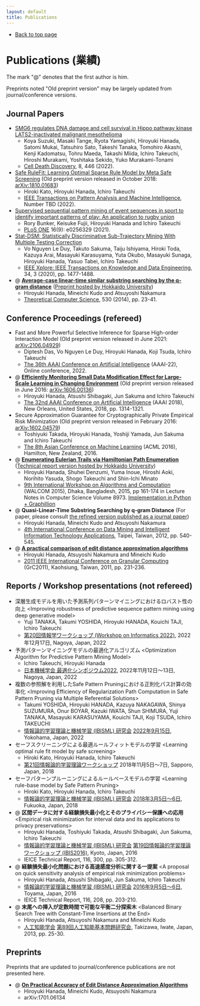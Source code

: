```yaml
---
layout: default
title: Publications
---
```


-   [Back to top page](../)

# Publications (業績)

The mark &quot;@&quot; denotes that the first author is him.

Preprints noted &quot;Old preprint version&quot; may be largely updated from journal/conference versions.

## Journal Papers

-   [SMG6 regulates DNA damage and cell survival in Hippo pathway kinase LATS2-inactivated malignant mesothelioma](https://www.nature.com/articles/s41420-022-01232-w)
    -   Koya Suzuki, Masaki Tange, Ryota Yamagishi, Hiroyuki Hanada, Satomi Mukai, Tatsuhiro Sato, Takeshi Tanaka, Tomohiro Akashi, Kenji Kadomatsu, Tohru Maeda, Takashi Miida, Ichiro Takeuchi, Hiroshi Murakami, Yoshitaka Sekido, Yuko Murakami-Tonami
    -   [Cell Death Discovery](https://www.nature.com/cddiscovery/), 8, 446 (2022).
-   [Safe RuleFit: Learning Optimal Sparse Rule Model by Meta Safe Screening](https://ieeexplore.ieee.org/document/9762967) (Old preprint version released in October 2018: [arXiv:1810.01683](https://arxiv.org/abs/1810.01683))
    -   Hiroki Kato, Hiroyuki Hanada, Ichiro Takeuchi
    -   [IEEE Transactions on Pattern Analysis and Machine Intelligence](https://ieeexplore.ieee.org/xpl/RecentIssue.jsp?punumber=34), Number TBD (2022).
-   [Supervised sequential pattern mining of event sequences in sport to identify important patterns of play: An application to rugby union](https://journals.plos.org/plosone/article?id=10.1371/journal.pone.0256329)
    -   Rory Bunker, Keisuke Fujii, Hiroyuki Hanada and Ichiro Takeuchi
    -   [PLoS ONE](https://journals.plos.org/plosone/) 16(9): e0256329 (2021).
-   [Stat-DSM: Statistically Discriminative Sub-Trajectory Mining With Multiple Testing Correction](https://ieeexplore.ieee.org/document/9093199)
    -   Vo Nguyen Le Duy, Takuto Sakuma, Taiju Ishiyama, Hiroki Toda, Kazuya Arai, Masayuki Karasuyama, Yuta Okubo, Masayuki Sunaga, Hiroyuki Hanada, Yasuo Tabei, Ichiro Takeuchi
    -   [IEEE Xplore: IEEE Transactions on Knowledge and Data Engineering](https://ieeexplore.ieee.org/xpl/RecentIssue.jsp?punumber=69), 34, 3 (2020), pp. 1477-1488.
-   @ **[Average-case linear-time similar substring searching by the q-gram distance](http://dx.doi.org/10.1016/j.tcs.2014.02.022)** ([Preprint hosted by Hokkaido University](http://eprints.lib.hokudai.ac.jp/dspace/handle/2115/58429))
    -   Hiroyuki Hanada, Mineichi Kudo and Atsuyoshi Nakamura
    -   [Theoretical Computer Science](http://www.journals.elsevier.com/theoretical-computer-science/), 530 (2014), pp. 23-41.

## Conference Proceedings (refereed)

-   Fast and More Powerful Selective Inference for Sparse High-order Interaction Model (Old preprint version released in June 2021: [arXiv:2106.04929](https://arxiv.org/abs/2106.04929))
    -   Diptesh Das, Vo Nguyen Le Duy, Hiroyuki Hanada, Koji Tsuda, Ichiro Takeuchi
    -   [The 36th AAAI Conference on Artificial Intelligence](https://aaai.org/Conferences/AAAI-22/) (AAAI-22), Online conference, 2022.
-   @ **[Efficiently Monitoring Small Data Modification Effect for Large-Scale Learning in Changing Environment](https://www.aaai.org/ocs/index.php/AAAI/AAAI18/paper/view/16089)** (Old preprint version released in June 2016: [arXiv:1606.00136](https://arxiv.org/abs/1606.00136))
    -   Hiroyuki Hanada, Atsushi Shibagaki, Jun Sakuma and Ichiro Takeuchi
    -   [The 32nd AAAI Conference on Artificial Intelligence](https://aaai.org/Conferences/AAAI-18/) (AAAI 2018), New Orleans, United States, 2018, pp. 1314-1321.
-   Secure Approximation Guarantee for Cryptographically Private Empirical Risk Minimization (Old preprint version released in February 2016: [arXiv:1602.04579](http://arxiv.org/abs/1602.04579))
    -   Toshiyuki Takada, Hiroyuki Hanada, Yoshiji Yamada, Jun Sakuma and Ichiro Takeuchi
    -   [The 8th Asian Conference on Machine Learning](http://acml-conf.org/2016/) (ACML 2016), Hamilton, New Zealand, 2016.
-   @ **[Enumerating Eulerian Trails via Hamiltonian Path Enumeration](http://link.springer.com/chapter/10.1007/978-3-319-15612-5_15)** ([Technical report version hosted by Hokkaido University](http://www-alg.ist.hokudai.ac.jp/~thomas/TCSTR/tcstr_14_79/tcstr_14_79.pdf))
    -   Hiroyuki Hanada, Shuhei Denzumi, Yuma Inoue, Hiroshi Aoki, Norihito Yasuda, Shogo Takeuchi and Shin-Ichi Minato
    -   [9th International Workshop on Algorithms and Computation](http://www.buet.ac.bd/cse/walcom2015/) (WALCOM 2015), Dhaka, Bangladesh, 2015, pp 161-174 in Lecture Notes in Computer Science Volume 8973.
[Implementation in Python + Graphillion](https://github.com/hana-hiro/graphillion-trails)
-   @ **Quasi-Linear-Time Substring Searching by q-gram Distance** (For paper, please consult [the refined version published as a journal paper](http://eprints.lib.hokudai.ac.jp/dspace/handle/2115/58429))
    -   Hiroyuki Hanada, Mineichi Kudo and Atsuyoshi Nakamura
    -   [4th International Conference on Data Mining and Intelligent Information Technology Applications](http://www.aicit.org/icmia2012/home/index.html), Taipei, Taiwan, 2012, pp. 540-545.
-   @ **[A practical comparison of edit distance approximation algorithms](http://ieeexplore.ieee.org/xpl/articleDetails.jsp?reload=true&arnumber=6122599)**
    -   Hiroyuki Hanada, Atsuyoshi Nakamura and Mineichi Kudo
    -   [2011 IEEE International Conference on Granular Computing](http://grc2011.nuk.edu.tw/) (GrC2011), Kaohsiung, Taiwan, 2011, pp. 231-236.

## Reports / Workshop presentations (not refereed)

-   深層生成モデルを用いた予測系列パターンマイニングにおけるロバスト性の向上 &lt;Improving robustness of predictive sequence pattern mining using deep generative model&gt;
    -   Yuji TANAKA, Takumi YOSHIDA, Hiroyuki HANADA, Kouichi TAJI, Ichiro Takeuchi
    -   [第20回情報学ワークショップ (Workshop on Informatics 2022)](https://sites.google.com/view/winf2022/), 2022年12月17日, Nagoya, Japan, 2022
-   予測パターンマイニングモデルの最適化アルゴリズム &lt;Optimization Algorithm for Predictive Pattern Mining Model&gt;
    -   Ichiro Takeuchi, Hiroyuki Hanada
    -   [日本機械学会 最適化シンポジウム2022](https://www.jsme.or.jp/conference/optis2022/), 2022年11月12日～13日, Nagoya, Japan, 2022
-   複数の参照解を利用したSafe Pattern Pruningにおける正則化パス計算の効率化 &lt;Improving Efficiency of Regularization Path Computation in Safe Pattern Pruning via Multiple Referential Solutions&gt;
    -   Takumi YOSHIDA, Hiroyuki HANADA, Kazuya NAKAGAWA, Shinya SUZUMURA, Onur BOYAR, Kazuki IWATA, Shun SHIMURA, Yuji TANAKA, Masayuki KARASUYAMA, Kouichi TAJI, Koji TSUDA, Ichiro TAKEUCHI
    -   [情報論的学習理論と機械学習 (IBISML) 研究会](http://ibisml.org/) [2022年9月15日](https://ken.ieice.org/ken/program/index.php?tgs_regid=77b1d41466869cef9a2d42f53548115dbdfad4783fe2e7e9034019aadf45d79c&tgid=IEICE-IBISML), Yokohama, Japan, 2022
-   セーフスクリーニングによる最適ルールフィットモデルの学習 &lt;Learning optimal rule fit model by safe screening&gt;
    -   Hiroki Kato, Hiroyuki Hanada, Ichiro Takeuchi
    -   [第21回情報論的学習理論ワークショップ](http://ibisml.org/ibis2018/) 2018年11月5日～7日, Sapporo, Japan, 2018
-   セーフパターンプルーニングによるルールベースモデルの学習 &lt;Learning rule-base model by Safe Pattern Pruning&gt;
    -   Hiroki Kato, Hiroyuki Hanada, Ichiro Takeuchi
    -   [情報論的学習理論と機械学習 (IBISML) 研究会](http://ibisml.org/) [2018年3月5日～6日](http://www.ieice.org/ken/program/index.php?tgs_regid=e308876a78830ad9e1d02c5e019be8248c80e1d50c2e7c318176b86db7481f8d&tgid=IEICE-IBISML&lang=), Fukuoka, Japan, 2018
-   @ **区間データに対する経験損失最小化とそのプライバシー保護への応用** &lt;Empirical risk minimization for interval data and its applications to privacy preservations&gt;
    -   Hiroyuki Hanada, Toshiyuki Takada, Atsushi Shibagaki, Jun Sakuma, Ichiro Takeuchi
    -   [情報論的学習理論と機械学習 (IBISML) 研究会](http://ibisml.org/) [第19回情報論的学習理論ワークショップ (IBIS2016)](http://ibisml.org/ibis2016/), Kyoto, Japan, 2016
    -   IEICE Technical Report, 116, 300, pp. 305-312.
-   @ **経験損失最小化問題における高速感度分析に関する一提案** &lt;A proposal on quick sensitivity analysis of empirical risk minimization problems&gt;
    -   Hiroyuki Hanada, Atsushi Shibagaki, Jun Sakuma, Ichiro Takeuchi
    -   [情報論的学習理論と機械学習 (IBISML) 研究会](http://ibisml.org/) [2016年9月5日～6日](http://www.ieice.org/ken/program/index.php?tgs_regid=330de16df8113ecfb5276fcd2cb6c9fee0ec41dc9c5f37715f588e3e9d6d2106&tgid=IEICE-IBISML&lang=), Toyama, Japan, 2016
    -   IEICE Technical Report, 116, 208, pp. 203-210.
-   @ **末尾への挿入が定数時間で可能な平衡二分探索木** &lt;Balanced Binary Search Tree with Constant-Time Insertions at the End&gt;
    -   Hiroyuki Hanada, Atsuyoshi Nakamura and Mineichi Kudo
    -   [人工知能学会](http://www.ai-gakkai.or.jp/) [第89回人工知能基本問題研究会](http://www.donald.ai.kyutech.ac.jp/sigfpai/past/fpai89.html), Takizawa, Iwate, Japan, 2013, pp. 25-30.

## Preprints

Preprints that are updated to journal/conference publications are not presented here.

-   @ **[On Practical Accuracy of Edit Distance Approximation Algorithms](https://arxiv.org/abs/1701.06134)**
    -   Hiroyuki Hanada, Mineichi Kudo, Atsuyoshi Nakamura
    -   arXiv:1701.06134
